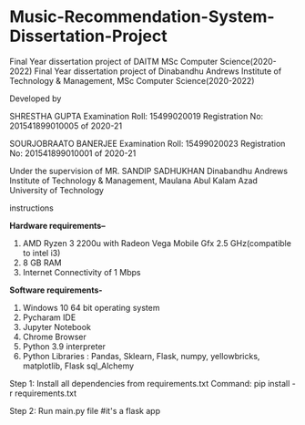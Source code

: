 # Music-Recommendation-System-Dissertation-Project
Final Year dissertation project of DAITM MSc Computer Science(2020-2022)
Final Year dissertation project of Dinabandhu Andrews Institute of Technology & Management, MSc Computer Science(2020-2022)

Developed by

SHRESTHA GUPTA Examination Roll: 15499020019 Registration No: 201541899010005 of 2020-21

SOURJOBRAATO BANERJEE Examination Roll: 15499020023 Registration No: 201541899010001 of 2020-21

Under the supervision of MR. SANDIP SADHUKHAN Dinabandhu Andrews Institute of Technology & Management, Maulana Abul Kalam Azad University of Technology

instructions

**Hardware requirements–**

1. AMD Ryzen 3 2200u with Radeon Vega Mobile Gfx 2.5 GHz(compatible to intel i3)
2. 8 GB RAM
3. Internet Connectivity of 1 Mbps

**Software requirements-**

1. Windows 10 64 bit operating system
2. Pycharam IDE
3. Jupyter Notebook
4. Chrome Browser
5. Python 3.9 interpreter
6. Python Libraries : Pandas, Sklearn, Flask, numpy, yellowbricks, matplotlib, Flask sql_Alchemy

Step 1: Install all dependencies from requirements.txt Command: pip install -r requirements.txt

Step 2: Run main.py file 
#it's a flask app 
